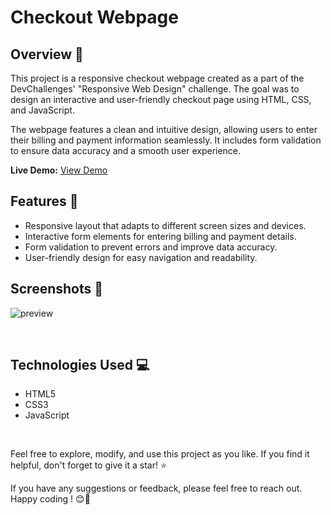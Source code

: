 # Checkout Webpage

## Overview 📝

This project is a responsive checkout webpage created as a part of the DevChallenges' "Responsive Web Design" challenge. The goal was to design an interactive and user-friendly checkout page using HTML, CSS, and JavaScript.

The webpage features a clean and intuitive design, allowing users to enter their billing and payment information seamlessly. It includes form validation to ensure data accuracy and a smooth user experience.

**Live Demo:** [View Demo](https://your-demo-link.com)

## Features 🌟

- Responsive layout that adapts to different screen sizes and devices.
- Interactive form elements for entering billing and payment details.
- Form validation to prevent errors and improve data accuracy.
- User-friendly design for easy navigation and readability.

## Screenshots 📸

![preview](https://github.com/rahil1202/dev-challanges/assets/104057403/2cc7ebb4-b8c8-4943-a231-33aa4eebbeca)

</br>

## Technologies Used 💻

- HTML5
- CSS3
- JavaScript

</br>

Feel free to explore, modify, and use this project as you like. If you find it helpful, don't forget to give it a star! ⭐️

If you have any suggestions or feedback, please feel free to reach out. Happy coding ! 😊🛒
